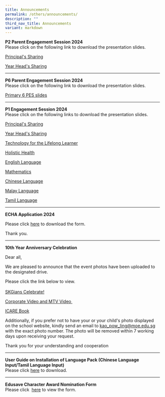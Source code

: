 ```yaml
---
title: Announcements
permalink: /others/announcements/
description: ""
third_nav_title: Announcements
variant: markdown
---
```

<p></p>
<p><strong>P2 Parent Engagement Session 2024<br></strong>Please click on
the following link to download the presentation slides.</p>
<p><a href="/files/2024_P2 PES/2024_P2_PES_Principal.pdf" rel="noopener noreferrer nofollow" target="_blank">Principal's Sharing</a>
</p>
<p><a href="/files/2024_P2 PES/P2_PES_2024_Acad_Heads_Sharing.pdf" rel="noopener noreferrer nofollow" target="_blank">Year Head's Sharing</a>
</p>
<hr>
<p><strong>P6 Parent Engagement Session 2024<br></strong>Please click on
the following link to download the presentation slides.</p>
<p><a href="/files/Primary_6_PES.pdf" rel="noopener noreferrer nofollow" target="_blank">Primary 6 PES slides</a>
</p>
<hr>
<p><strong>P1 Engagement Session 2024<br></strong>Please click on the following
links to download the presentation slides.</p>
<p><a href="/files/Principal_Sharing.pdf" rel="noopener noreferrer nofollow" target="_blank">Principal's Sharing</a>
</p>
<p><a href="/files/Year_Head_Sharing.pdf" rel="noopener noreferrer nofollow" target="_blank">Year Head's Sharing</a>
</p>
<p><a href="/files/Technology_for_Learning.pdf" rel="noopener noreferrer nofollow" target="_blank">Technology for the Lifelong Learner</a>
</p>
<p><a href="/files/Holistic_Health.pdf" rel="noopener noreferrer nofollow" target="_blank">Holistic Health</a>
</p>
<p><a href="/files/English_Language.pdf" rel="noopener noreferrer nofollow" target="_blank">English Language</a>
</p>
<p><a href="/files/Mathematics_2024.pdf" rel="noopener noreferrer nofollow" target="_blank">Mathematics</a>
</p>
<p><a href="/files/Chinese_Language.pdf" rel="noopener noreferrer nofollow" target="_blank">Chinese Language</a>
</p>
<p><a href="/files/Malay_Language.pdf" rel="noopener noreferrer nofollow" target="_blank">Malay Language</a>
</p>
<p><a href="/files/Tamil_Language.pdf" rel="noopener noreferrer nofollow" target="_blank">Tamil Language</a>
</p>
<hr>
<p><strong>ECHA Application 2024</strong>
</p>
<p>Please click <a href="https://docs.google.com/document/d/1hz1IhJCLECUDAyEUmUG0NGEq29Wy1eOl/edit?usp=drive_link&amp;ouid=109524831007664083125&amp;rtpof=true&amp;sd=true" rel="noopener" target="_blank">here</a> to
download the form.</p>
<p>Thank you.</p>
<hr>
<p><strong>10th Year Anniversary Celebration</strong>
</p>
<p>Dear all,</p>
<p>We are pleased to announce that the event photos have been uploaded to
the designated drive.&nbsp;</p>
<p>Please click the link below to view.
<br>
<br><a href="https://drive.google.com/drive/folders/1s2eae6oBfmkk-Y4OBZM-vFcOTuWjbXOH?usp=sharing" rel="noopener" target="_blank">SKGians Celebrate!</a>
</p>
<p><a href="/others/announcements/10thyearanniversarycelebration/" rel="noopener noreferrer nofollow" target="_blank">Corporate Video and MTV Video&nbsp;</a>
</p>
<p><a href="https://drive.google.com/drive/folders/1--zrSWJ7DkQG_FIZfQXhHaGRM0Sp7tLz" rel="noopener" target="_blank">ICARE Book</a>
</p>
<p>Additionally, if you prefer not to have your or your child's photo displayed
on the school website, kindly send an email to <a href="mailto:kao_pow_ling@moe.edu.sg" rel="noopener noreferrer nofollow" target="">kao_pow_ling@moe.edu.sg</a> with the
exact photo number. The photo will be removed within 7 working days upon
receiving your request.</p>
<p>Thank you for your understanding and cooperation</p>
<hr>
<p><strong>User Guide on Installation of Language Pack (Chinese Language Input/Tamil Language Input)<br></strong>Please
click&nbsp;<a href="/files/User%20Guide%20to%20install%20language%20in%20Win%2010.pdf" rel="noopener" target="_blank">here</a>&nbsp;to
download.</p>
<hr>
<p><strong>Edusave Character Award Nomination Form<br></strong>Please click&nbsp;
<a href="/files/ECHA%20NOMINATION%20FORM%202020.pdf" rel="noopener" target="_blank">here</a>&nbsp;to view the form.<strong><br></strong>
</p>